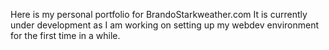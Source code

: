Here is my personal portfolio for BrandoStarkweather.com
It is currently under development as I am working on setting up my webdev environment for the first time in a while.
